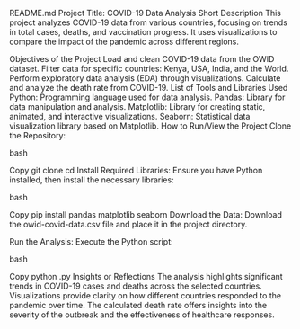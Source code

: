 README.md
Project Title: COVID-19 Data Analysis
Short Description
This project analyzes COVID-19 data from various countries, focusing on trends in total cases, deaths, and vaccination progress. It uses visualizations to compare the impact of the pandemic across different regions.

Objectives of the Project
Load and clean COVID-19 data from the OWID dataset.
Filter data for specific countries: Kenya, USA, India, and the World.
Perform exploratory data analysis (EDA) through visualizations.
Calculate and analyze the death rate from COVID-19.
List of Tools and Libraries Used
Python: Programming language used for data analysis.
Pandas: Library for data manipulation and analysis.
Matplotlib: Library for creating static, animated, and interactive visualizations.
Seaborn: Statistical data visualization library based on Matplotlib.
How to Run/View the Project
Clone the Repository:

bash

Copy
git clone <repository-url>
cd <repository-directory>
Install Required Libraries:
Ensure you have Python installed, then install the necessary libraries:

bash

Copy
pip install pandas matplotlib seaborn
Download the Data:
Download the owid-covid-data.csv file and place it in the project directory.

Run the Analysis:
Execute the Python script:

bash

Copy
python <script-name>.py
Insights or Reflections
The analysis highlights significant trends in COVID-19 cases and deaths across the selected countries.
Visualizations provide clarity on how different countries responded to the pandemic over time.
The calculated death rate offers insights into the severity of the outbreak and the effectiveness of healthcare responses.

